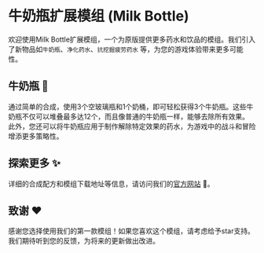 # 牛奶瓶扩展模组 (Milk Bottle)

欢迎使用Milk Bottle扩展模组，一个为原版提供更多药水和饮品的模组。我们引入了新物品如`牛奶瓶`、`净化药水`、`抗挖掘疲劳药水`
等，为您的游戏体验带来更多可能性。

## 牛奶瓶 🍕
通过简单的合成，使用3个空玻璃瓶和1个奶桶，即可轻松获得3个牛奶瓶。这些牛奶瓶不仅可以堆叠最多达12个，而且像普通的牛奶瓶一样，能够去除所有效果。此外，您还可以将牛奶瓶应用于制作解除特定效果的药水，为游戏中的战斗和冒险增添更多策略性。

## 探索更多 ✨
详细的合成配方和模组下载地址等信息，请访问我们的[官方网站](https://mcmods.kzhik.cn/milk_bottle/) 🎉。

## 致谢 ❤️
感谢您选择使用我们的第一款模组！如果您喜欢这个模组，请考虑给予star支持。我们期待听到您的反馈，为将来的更新做出改进。
